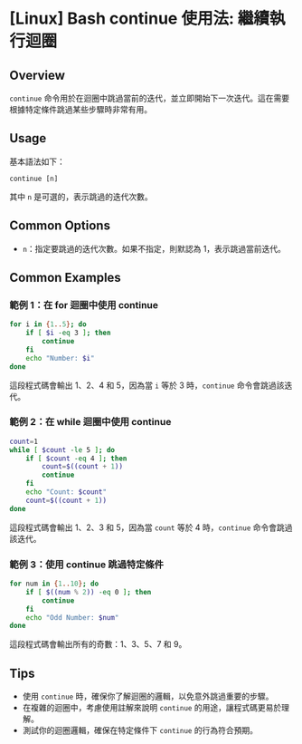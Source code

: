 # [Linux] Bash continue 使用法: 繼續執行迴圈

## Overview
`continue` 命令用於在迴圈中跳過當前的迭代，並立即開始下一次迭代。這在需要根據特定條件跳過某些步驟時非常有用。

## Usage
基本語法如下：
```
continue [n]
```
其中 `n` 是可選的，表示跳過的迭代次數。

## Common Options
- `n`：指定要跳過的迭代次數。如果不指定，則默認為 1，表示跳過當前迭代。

## Common Examples

### 範例 1：在 for 迴圈中使用 continue
```bash
for i in {1..5}; do
    if [ $i -eq 3 ]; then
        continue
    fi
    echo "Number: $i"
done
```
這段程式碼會輸出 1、2、4 和 5，因為當 `i` 等於 3 時，`continue` 命令會跳過該迭代。

### 範例 2：在 while 迴圈中使用 continue
```bash
count=1
while [ $count -le 5 ]; do
    if [ $count -eq 4 ]; then
        count=$((count + 1))
        continue
    fi
    echo "Count: $count"
    count=$((count + 1))
done
```
這段程式碼會輸出 1、2、3 和 5，因為當 `count` 等於 4 時，`continue` 命令會跳過該迭代。

### 範例 3：使用 continue 跳過特定條件
```bash
for num in {1..10}; do
    if [ $((num % 2)) -eq 0 ]; then
        continue
    fi
    echo "Odd Number: $num"
done
```
這段程式碼會輸出所有的奇數：1、3、5、7 和 9。

## Tips
- 使用 `continue` 時，確保你了解迴圈的邏輯，以免意外跳過重要的步驟。
- 在複雜的迴圈中，考慮使用註解來說明 `continue` 的用途，讓程式碼更易於理解。
- 測試你的迴圈邏輯，確保在特定條件下 `continue` 的行為符合預期。